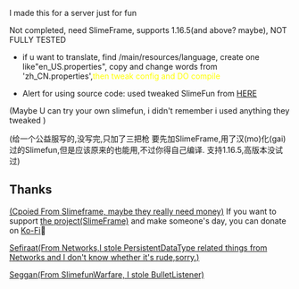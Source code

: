 I made this for a server just for fun

Not completed, need SlimeFrame, supports 1.16.5(and above? maybe), NOT FULLY TESTED
- if u want to translate, find /main/resources/language, create one like"en_US.properties", copy and change words from 'zh_CN.properties',<font color=yellow>then tweak config and DO compile</font>

- Alert for using source code: used tweaked SlimeFun from <a href=https://github.com/StarWishsama/Slimefun4> HERE</a>

(Maybe U can try your own slimefun, i didn't remember i used anything they tweaked )

(给一个公益服写的,没写完,只加了三把枪
要先加SlimeFrame,用了汉(mo)化(gai)过的<a hre=https://github.com/StarWishsama/Slimefun4>Slimefun</a>,但是应该原来的也能用,不过你得自己编译.
支持1.16.5,高版本没试过)
## Thanks

<a href=https://github.com/VoperAD/SlimeFrame>(Cpoied From Slimeframe, maybe they really need money)</a>
If you want to support <a href=https://github.com/VoperAD/SlimeFrame>the project(SlimeFrame)</a> and make someone's day, you can donate on <a href="https://ko-fi.com/voper">Ko-Fi</a>🙂

<a href=https://github.com/Sefiraat>Sefiraat</a><a href=https://github.com/Sefiraat/Networks>(From Networks,I stole PersistentDataType related things from Networks and I don't know whether it's rude,sorry.)</a>

<a href=https://github.com/Seggan>Seggan</a><a href=https://github.com/Seggan/SlimefunWarfare>(From SlimefunWarfare, I stole BulletListener)</a>
